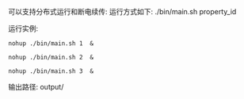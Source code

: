 可以支持分布式运行和断电续传:
运行方式如下:
    ./bin/main.sh property_id
    
运行实例:
    
    nohup ./bin/main.sh 1  & 
    
    nohup ./bin/main.sh 2  & 
    
    nohup ./bin/main.sh 3  & 
    
    
输出路径:
    output/